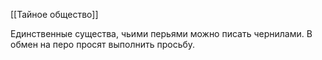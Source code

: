 [[Тайное общество]]

Единственные существа, чьими перьями можно писать чернилами. В обмен на перо просят выполнить просьбу.